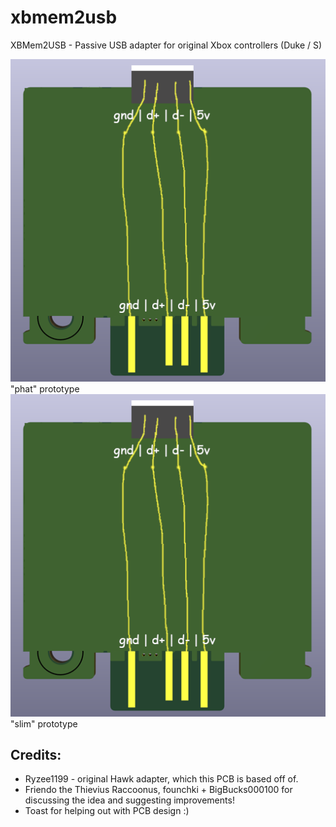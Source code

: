 # xbmem2usb
XBMem2USB - Passive USB adapter for original Xbox controllers (Duke / S)

![](images/pcbrender1.png)
"phat" prototype
![](images/pcbrender1.png)
"slim" prototype


## Credits:
- Ryzee1199 - original Hawk adapter, which this PCB is based off of.
- Friendo the Thievius Raccoonus, founchki + BigBucks000100 for discussing the idea and suggesting improvements!
- Toast for helping out with PCB design :)
